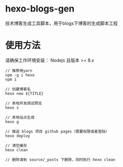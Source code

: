 # hexo-blogs-gen
技术博客生成工具脚本，用于blogs下博客的生成脚本工程

# 使用方法
请确保工作环境安装： Nodejs 且版本 >= 8.x

```
// 推荐用yarn
npm -g i hexo
npm i

// 创建博客名
hexo new ${TITLE}

// 本地开发调试预览
hexo s

// 本地站点生成
hexo g

// 推送 blogs 项目 github pages（需要权限或者登陆）
hexo deploy

// 清空缓存
hexo clean

// 删除请到 source/_posts 下删除，同时执行 hexo clean
```
